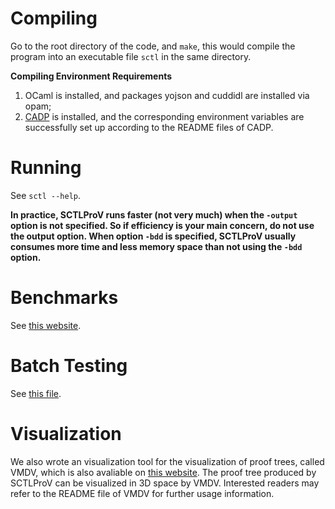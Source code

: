 # Compiling
Go to the root directory of the code, and `make`, this would compile the program into an executable file `sctl` in the same directory.

**Compiling Environment Requirements**

1. OCaml is installed, and packages yojson and cuddidl are installed via opam;
2. [CADP](http://cadp.inria.fr/) is installed, and the corresponding environment variables are successfully set up according to the README files of CADP.

# Running

See ```sctl --help```.

**In practice, SCTLProV runs faster (not very much) when the `-output` option is not specified. 
So if efficiency is your main concern, do not use the output option.
When option `-bdd` is specified, SCTLProV usually consumes more time and less memory space than not using the `-bdd` option.**

# Benchmarks
See [this website](https://github.com/terminatorlxj/ctl_benchmarks). 

# Batch Testing
See [this file](https://github.com/terminatorlxj/ctl_benchmarks/blob/master/README.md).

# Visualization
We also wrote an visualization tool for the visualization of proof trees, called VMDV, which is also avaliable on [this website](https://github.com/terminatorlxj/vmdv). The proof tree produced by SCTLProV can be visualized in 3D space by VMDV. Interested readers may refer to the README file of VMDV for further usage information.

